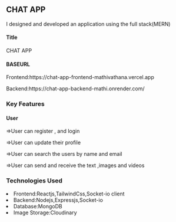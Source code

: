 ## CHAT APP

<p>I designed and developed an application using the full stack(MERN)</p>

#### Title
CHAT APP

#### BASEURL

<p>Frontend:https://chat-app-frontend-mathivathana.vercel.app</p>
<p>Backend:https://chat-app-backend-mathi.onrender.com/</p>

### Key Features

#### User

<p>=>User can register , and login</p>
<p>=>User can update their profile</p>
<p>=>User can search the users by name and email</p>
<p>=>User can send and receive the text ,images and videos </p>


### Technologies Used

<li>Frontend:Reactjs,TailwindCss,Socket-io client</li>
<li>Backend:Nodejs,Expressjs,Socket-io</li>
<li>Database:MongoDB</li>
<li>Image Storage:Cloudinary</li>



